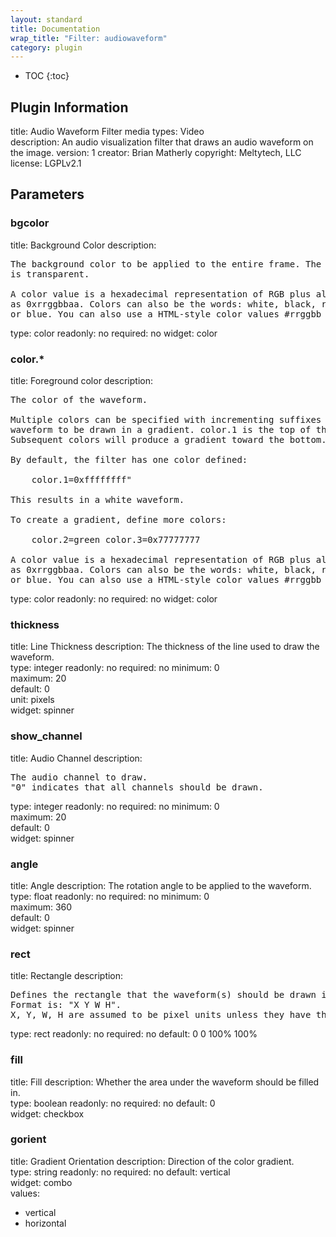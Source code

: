 ```yaml
---
layout: standard
title: Documentation
wrap_title: "Filter: audiowaveform"
category: plugin
---
```

* TOC
{:toc}

## Plugin Information

title: Audio Waveform Filter
media types:
Video  
description: An audio visualization filter that draws an audio waveform on the image.
version: 1
creator: Brian Matherly
copyright: Meltytech, LLC  
license: LGPLv2.1  

## Parameters

### bgcolor

title: Background Color  description:
<pre>
The background color to be applied to the entire frame. The default color
is transparent.

A color value is a hexadecimal representation of RGB plus alpha channel
as 0xrrggbbaa. Colors can also be the words: white, black, red, green,
or blue. You can also use a HTML-style color values #rrggbb or #aarrggbb.
</pre>
type: color
readonly: no
required: no
widget: color  

### color.*

title: Foreground color  description:
<pre>
The color of the waveform.

Multiple colors can be specified with incrementing suffixes to cause the
waveform to be drawn in a gradient. color.1 is the top of the waveform.
Subsequent colors will produce a gradient toward the bottom.

By default, the filter has one color defined:

    color.1=0xffffffff"

This results in a white waveform.

To create a gradient, define more colors:

    color.2=green color.3=0x77777777

A color value is a hexadecimal representation of RGB plus alpha channel
as 0xrrggbbaa. Colors can also be the words: white, black, red, green,
or blue. You can also use a HTML-style color values #rrggbb or #aarrggbb.
</pre>
type: color
readonly: no
required: no
widget: color  

### thickness

title: Line Thickness  description:
The thickness of the line used to draw the waveform.  
type: integer
readonly: no
required: no
minimum: 0  
maximum: 20  
default: 0  
unit: pixels  
widget: spinner  

### show_channel

title: Audio Channel  description:
<pre>
The audio channel to draw.
"0" indicates that all channels should be drawn.
</pre>
type: integer
readonly: no
required: no
minimum: 0  
maximum: 20  
default: 0  
widget: spinner  

### angle

title: Angle  description:
The rotation angle to be applied to the waveform.  
type: float
readonly: no
required: no
minimum: 0  
maximum: 360  
default: 0  
widget: spinner  

### rect

title: Rectangle  description:
<pre>
Defines the rectangle that the waveform(s) should be drawn in.
Format is: "X Y W H".
X, Y, W, H are assumed to be pixel units unless they have the suffix '%'.
</pre>
type: rect
readonly: no
required: no
default: 0 0 100% 100%  

### fill

title: Fill  description:
Whether the area under the waveform should be filled in.  
type: boolean
readonly: no
required: no
default: 0  
widget: checkbox  

### gorient

title: Gradient Orientation  description:
Direction of the color gradient.  
type: string
readonly: no
required: no
default: vertical  
widget: combo  
values:
* vertical
* horizontal

